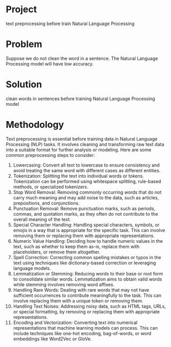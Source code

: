 # Project
text preprocessing before train Natural Language Processing

# Problem
Suppose we do not clean the word in a sentence. The Natural Language Processing model will have low accuracy.

# Solution
clean words in sentences before training Natural Language Processing model

# Methodology
Text preprocessing is essential before training data in Natural Language Processing (NLP) tasks. It involves cleaning and transforming raw text data into a suitable format for further analysis or modeling. Here are some common preprocessing steps to consider:
1. Lowercasing: Convert all text to lowercase to ensure consistency and avoid treating the same word with different cases as different entities.
2. Tokenization: Splitting the text into individual words or tokens. Tokenization can be performed using whitespace splitting, rule-based methods, or specialized tokenizers.
3. Stop Word Removal: Removing commonly occurring words that do not carry much meaning and may add noise to the data, such as articles, prepositions, and conjunctions.
4. Punctuation Removal: Remove punctuation marks, such as periods, commas, and quotation marks, as they often do not contribute to the overall meaning of the text.
5. Special Character Handling: Handling special characters, symbols, or emojis in a way that is appropriate for the specific task. This can involve removing them or replacing them with appropriate representations.
6. Numeric Value Handling: Deciding how to handle numeric values in the text, such as whether to keep them as-is, replace them with placeholders, or remove them altogether.
7. Spell Correction: Correcting common spelling mistakes or typos in the text using techniques like dictionary-based correction or leveraging language models.
8. Lemmatization or Stemming: Reducing words to their base or root form to consolidate similar words. Lemmatization aims to obtain valid words while stemming involves removing word affixes.
9. Handling Rare Words: Dealing with rare words that may not have sufficient occurrences to contribute meaningfully to the task. This can involve replacing them with a unique token or removing them.
10. Handling Text Noises: Addressing noisy data, such as HTML tags, URLs, or special formatting, by removing or replacing them with appropriate representations.
11. Encoding and Vectorization: Converting text into numerical representations that machine learning models can process. This can include techniques like one-hot encoding, bag-of-words, or word embeddings like Word2Vec or GloVe.
